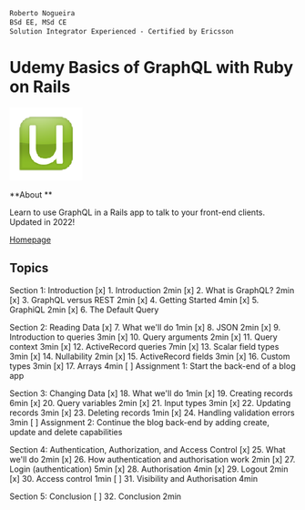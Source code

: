 ```
Roberto Nogueira  
BSd EE, MSd CE
Solution Integrator Experienced - Certified by Ericsson
```
# Udemy Basics of GraphQL with Ruby on Rails

![udemy image](images/udemy.png)

**About **

Learn to use GraphQL in a Rails app to talk to your front-end clients. Updated in 2022!

[Homepage](https://justworks.udemy.com/course/basics-of-graphql-with-ruby-on-rails/learn/lecture/8563962#overview)

## Topics
Section 1: Introduction
[x] 1. Introduction 2min
[x] 2. What is GraphQL? 2min
[x] 3. GraphQL versus REST 2min
[x] 4. Getting Started 4min
[x] 5. GraphiQL 2min
[x] 6. The Default Query

Section 2: Reading Data
[x] 7. What we'll do 1min
[x] 8. JSON 2min
[x] 9. Introduction to queries 3min
[x] 10. Query arguments 2min
[x] 11. Query context 3min
[x] 12. ActiveRecord queries 7min
[x] 13. Scalar field types 3min
[x] 14. Nullability 2min
[x] 15. ActiveRecord fields 3min
[x] 16. Custom types 3min
[x] 17. Arrays 4min
[ ] Assignment 1: Start the back-end of a blog app

Section 3: Changing Data
[x] 18. What we'll do 1min
[x] 19. Creating records 6min
[x] 20. Query variables 2min
[x] 21. Input types 3min
[x] 22. Updating records 3min
[x] 23. Deleting records 1min
[x] 24. Handling validation errors 3min
[ ] Assignment 2: Continue the blog back-end by adding create, update and delete capabilities

Section 4: Authentication, Authorization, and Access Control 
[x] 25. What we'll do 2min
[x] 26. How authentication and authorisation work 2min
[x] 27. Login (authentication) 5min
[x] 28. Authorisation 4min
[x] 29. Logout 2min
[x] 30. Access control 1min
[ ] 31. Visibility and Authorisation 4min

Section 5: Conclusion
[ ] 32. Conclusion 2min

